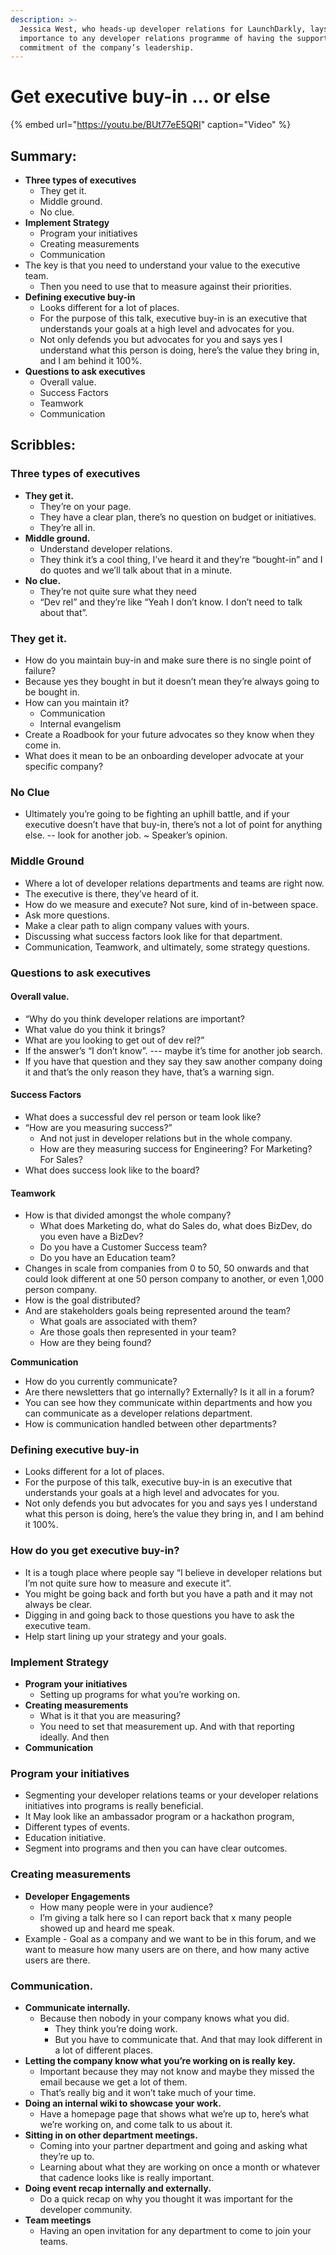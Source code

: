 ```yaml
---
description: >-
  Jessica West, who heads-up developer relations for LaunchDarkly, lays out the
  importance to any developer relations programme of having the support and
  commitment of the company’s leadership.
---
```


# Get executive buy-in … or else

{% embed url="https://youtu.be/BUt77eE5QRI" caption="Video" %}

## Summary:

* **Three types of executives** 
  * They get it. 
  * Middle ground. 
  * No clue. 
* **Implement Strategy**
  * Program your initiatives 
  * Creating measurements 
  * Communication
* The key is that you need to understand your value to the executive team. 
  * Then you need to use that to measure against their priorities.
* **Defining executive buy-in** 
  * Looks different for a lot of places.
  * For the purpose of this talk, executive buy-in is an executive that understands your goals at a high level and advocates for you. 
  * Not only defends you but advocates for you and says yes I understand what this person is doing, here’s the value they bring in, and I am behind it 100%.
* **Questions to ask executives**
  * Overall value. 
  * Success Factors
  * Teamwork
  * Communication

## Scribbles:

### Three types of executives 

* **They get it.** 
  * They’re on your page. 
  * They have a clear plan, there’s no question on budget or initiatives. 
  * They’re all in. 
* **Middle ground.** 
  * Understand developer relations.
  * They think it’s a cool thing, I’ve heard it and they’re “bought-in” and I do quotes and we’ll talk about that in a minute. 
* **No clue.** 
  * They’re not quite sure what they need 
  * “Dev rel” and they’re like “Yeah I don’t know. I don’t need to talk about that”.

### They get it. 

* How do you maintain buy-in and make sure there is no single point of failure?
* Because yes they bought in but it doesn’t mean they’re always going to be bought in.
* How can you maintain it? 
  * Communication
  * Internal evangelism 
* Create a Roadbook for your future advocates so they know when they come in.
* What does it mean to be an onboarding developer advocate at your specific company?

### No Clue

* Ultimately you’re going to be fighting an uphill battle, and if your executive doesn’t have that buy-in, there’s not a lot of point for anything else. -- look for another job. ~ Speaker’s opinion.

### Middle Ground

* Where a lot of developer relations departments and teams are right now. 
* The executive is there, they’ve heard of it. 
* How do we measure and execute? Not sure, kind of in-between space. 
* Ask more questions. 
* Make a clear path to align company values with yours. 
* Discussing what success factors look like for that department. 
* Communication, Teamwork, and ultimately, some strategy questions.

### Questions to ask executives

#### Overall value. 

* “Why do you think developer relations are important?
* What value do you think it brings? 
* What are you looking to get out of dev rel?” 
* If the answer’s “I don’t know”. --- maybe it’s time for another job search. 
* If you have that question and they say they saw another company doing it and that’s the only reason they have, that’s a warning sign.

#### Success Factors

* What does a successful dev rel person or team look like? 
* “How are you measuring success?” 
  * And not just in developer relations but in the whole company. 
  * How are they measuring success for Engineering? For Marketing? For Sales?
* What does success look like to the board? 

#### Teamwork

* How is that divided amongst the whole company? 
  * What does Marketing do, what do Sales do, what does BizDev, do you even have a BizDev? 
  * Do you have a Customer Success team? 
  * Do you have an Education team? 
* Changes in scale from companies from 0 to 50, 50 onwards and that could look different at one 50 person company to another, or even 1,000 person company. 
* How is the goal distributed? 
* And are stakeholders goals being represented around the team? 
  * What goals are associated with them? 
  * Are those goals then represented in your team? 
  * How are they being found? 

  
**Communication**

* How do you currently communicate? 
* Are there newsletters that go internally? Externally? Is it all in a forum? 
* You can see how they communicate within departments and how you can communicate as a developer relations department.
* How is communication handled between other departments? 

### Defining executive buy-in 

* Looks different for a lot of places.
* For the purpose of this talk, executive buy-in is an executive that understands your goals at a high level and advocates for you. 
* Not only defends you but advocates for you and says yes I understand what this person is doing, here’s the value they bring in, and I am behind it 100%. 

### How do you get executive buy-in? 

* It is a tough place where people say “I believe in developer relations but I’m not quite sure how to measure and execute it”. 
* You might be going back and forth but you have a path and it may not always be clear.
* Digging in and going back to those questions you have to ask the executive team.
* Help start lining up your strategy and your goals. 

### Implement Strategy

* **Program your initiatives** 
  * Setting up programs for what you’re working on. 
* **Creating measurements** 
  * What is it that you are measuring?
  * You need to set that measurement up. And with that reporting ideally. And then
* **Communication** 

###  Program your initiatives

* Segmenting your developer relations teams or your developer relations initiatives into programs is really beneficial. 
* It May look like an ambassador program or a hackathon program, 
* Different types of events. 
* Education initiative. 
* Segment into programs and then you can have clear outcomes. 

### Creating measurements

* **Developer Engagements** 
  * How many people were in your audience? 
  * I’m giving a talk here so I can report back that x many people showed up and heard me speak. 
* Example - Goal as a company and we want to be in this forum, and we want to measure how many users are on there, and how many active users are there.

### Communication. 

* **Communicate internally.** 
  * Because then nobody in your company knows what you did. 
    * They think you’re doing work.
    *  But you have to communicate that. And that may look different in a lot of different places.
* **Letting the company know what you’re working on is really key.** 
  * Important because they may not know and maybe they missed the email because we get a lot of them.
  * That’s really big and it won’t take much of your time. 
* **Doing an internal wiki to showcase your work.** 
  * Have a homepage page that shows what we’re up to, here’s what we’re working on, and come talk to us about it.
* **Sitting in on other department meetings.**
  * Coming into your partner department and going and asking what they’re up to.
  * Learning about what they are working on once a month or whatever that cadence looks like is really important. 
* **Doing event recap internally and externally.**
  *  Do a quick recap on why you thought it was important for the developer community. 
* **Team meetings**
  * Having an open invitation for any department to come to join your teams. 



